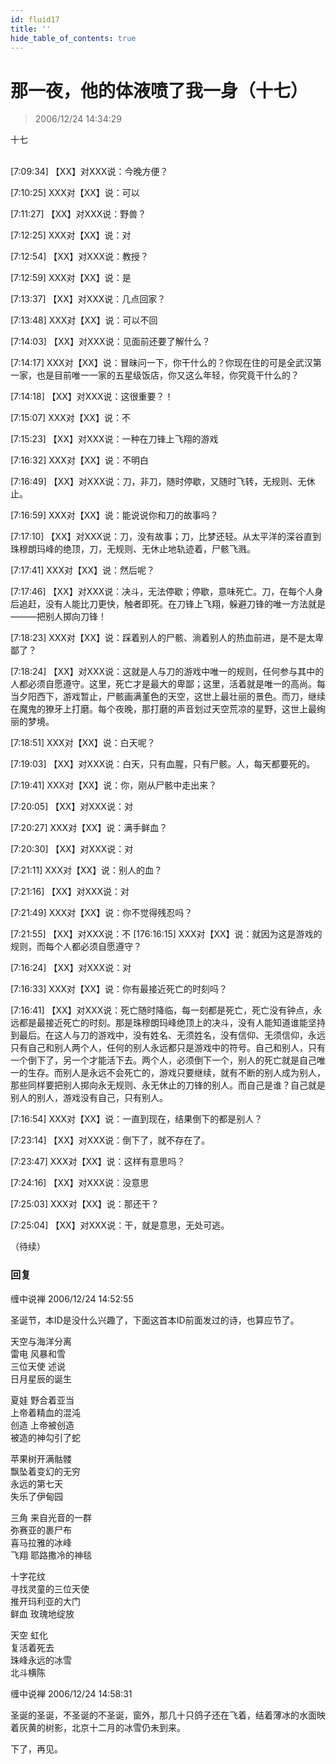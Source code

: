 ```yaml
---
id: fluid17
title: ''
hide_table_of_contents: true
---
```


# 那一夜，他的体液喷了我一身（十七）

> 2006/12/24 14:34:29

<div style={{textAlign: 'center'}}>
十七
</div><br/>
 

[7:09:34] 【XX】对XXX说：今晚方便？

[7:10:25] XXX对【XX】说：可以

[7:11:27] 【XX】对XXX说：野兽？

[7:12:25] XXX对【XX】说：对

[7:12:54] 【XX】对XXX说：教授？

[7:12:59] XXX对【XX】说：是

[7:13:37] 【XX】对XXX说：几点回家？

[7:13:48] XXX对【XX】说：可以不回

[7:14:03] 【XX】对XXX说：见面前还要了解什么？

[7:14:17] XXX对【XX】说：冒昧问一下，你干什么的？你现在住的可是全武汉第一家，也是目前唯一一家的五星级饭店，你又这么年轻，你究竟干什么的？

[7:14:18] 【XX】对XXX说：这很重要？！

[7:15:07] XXX对【XX】说：不

[7:15:23] 【XX】对XXX说：一种在刀锋上飞翔的游戏

[7:16:32] XXX对【XX】说：不明白

[7:16:49] 【XX】对XXX说：刀，非刀，随时停歇，又随时飞转，无规则、无休止。

[7:16:59] XXX对【XX】说：能说说你和刀的故事吗？

[7:17:10] 【XX】对XXX说：刀，没有故事；刀，比梦还轻。从太平洋的深谷直到珠穆朗玛峰的绝顶，刀，无规则、无休止地轨迹着，尸骸飞溅。

[7:17:41] XXX对【XX】说：然后呢？

[7:17:46] 【XX】对XXX说：决斗，无法停歇；停歇，意味死亡。刀，在每个人身后追赶，没有人能比刀更快，触者即死。在刀锋上飞翔，躲避刀锋的唯一方法就是———把别人掷向刀锋！

[7:18:23] XXX对【XX】说：踩着别人的尸骸、淌着别人的热血前进，是不是太卑鄙了？

[7:18:24] 【XX】对XXX说：这就是人与刀的游戏中唯一的规则，任何参与其中的人都必须自愿遵守。这里，死亡才是最大的卑鄙；这里，活着就是唯一的高尚。每当夕阳西下，游戏暂止，尸骸画满堇色的天空，这世上最壮丽的景色。而刀，继续在魔鬼的獠牙上打磨。每个夜晚，那打磨的声音划过天空荒凉的星野，这世上最绚丽的梦境。

[7:18:51] XXX对【XX】说：白天呢？

[7:19:03] 【XX】对XXX说：白天，只有血腥，只有尸骸。人，每天都要死的。

[7:19:41] XXX对【XX】说：你，刚从尸骸中走出来？

[7:20:05] 【XX】对XXX说：对

[7:20:27] XXX对【XX】说：满手鲜血？

[7:20:30] 【XX】对XXX说：对

[7:21:11] XXX对【XX】说：别人的血？

[7:21:16] 【XX】对XXX说：对

[7:21:49] XXX对【XX】说：你不觉得残忍吗？

[7:21:55] 【XX】对XXX说：不
[176:16:15] XXX对【XX】说：就因为这是游戏的规则，而每个人都必须自愿遵守？

[7:16:24] 【XX】对XXX说：对

[7:16:33] XXX对【XX】说：你有最接近死亡的时刻吗？

[7:16:41] 【XX】对XXX说：死亡随时降临，每一刻都是死亡，死亡没有钟点，永远都是最接近死亡的时刻。那是珠穆朗玛峰绝顶上的决斗，没有人能知道谁能坚持到最后。在这人与刀的游戏中，没有姓名、无须姓名，没有信仰、无须信仰，永远只有自己和别人两个人，任何的别人永远都只是游戏中的符号。自己和别人，只有一个倒下了，另一个才能活下去。两个人，必须倒下一个，别人的死亡就是自己唯一的生存。而别人是永远不会死亡的，游戏只要继续，就有不断的别人成为别人，那些同样要把别人掷向永无规则、永无休止的刀锋的别人。而自己是谁？自己就是别人的别人，游戏没有自己，只有别人。

[7:16:54] XXX对【XX】说：一直到现在，结果倒下的都是别人？

[7:23:14] 【XX】对XXX说：倒下了，就不存在了。

[7:23:47] XXX对【XX】说：这样有意思吗？

[7:24:16] 【XX】对XXX说：没意思

[7:25:03] XXX对【XX】说：那还干？

[7:25:04] 【XX】对XXX说：干，就是意思，无处可逃。

（待续）

### 回复

<div class='blog-comment'>
<span class='blog-comment-chan'>缠中说禅</span> 2006/12/24 14:52:55<br/>

圣诞节，本ID是没什么兴趣了，下面这首本ID前面发过的诗，也算应节了。

天空与海洋分离<br/>
雷电  风暴和雪<br/>
三位天使  述说<br/>
日月星辰的诞生

夏娃 野合着亚当<br/>
上帝着精血的混沌<br/>
创造 上帝被创造<br/>
被造的神勾引了蛇

苹果树开满骷髅<br/>
飘坠着变幻的无穷<br/>
永远的第七天 <br/>
失乐了伊甸园

三角 来自光音的一群<br/>
弥赛亚的裹尸布 <br/>
喜马拉雅的冰峰<br/>
飞翔 耶路撒冷的神毯

十字花纹 <br/>
寻找灵童的三位天使 <br/>
推开玛利亚的大门 <br/>
鲜血 玫瑰地绽放 
 
天空 虹化<br/>
复活着死去 <br/>
珠峰永远的冰雪 <br/>
北斗横陈
</div>

<div class='blog-comment'>
<span class='blog-comment-chan'>缠中说禅</span> 2006/12/24 14:58:31<br/>

圣诞的圣诞，不圣诞的不圣诞，窗外，那几十只鸽子还在飞着，结着薄冰的水面映着灰黄的树影，北京十二月的冰雪仍未到来。

下了，再见。
</div>